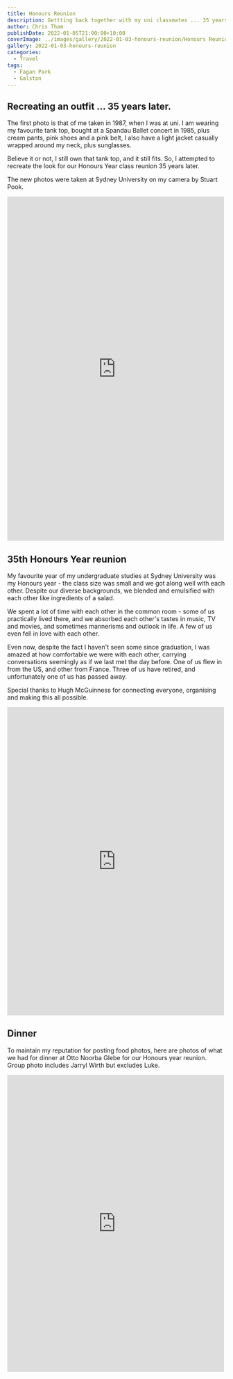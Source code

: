 ```yaml
---
title: Honours Reunion
description: Gettting back together with my uni classmates ... 35 years later.
author: Chris Tham
publishDate: 2022-01-05T21:00:00+10:00
coverImage: ../images/gallery/2022-01-03-honours-reunion/Honours Reunion (Stuart) (1).jpeg
gallery: 2022-01-03-honours-reunion
categories:
  - Travel
tags:
  - Fagan Park
  - Galston
---
```

## Recreating an outfit ... 35 years later.

The first photo is that of me taken in 1987, when I was at uni. I am wearing my favourite tank top, bought at a Spandau Ballet concert in 1985, plus cream pants, pink shoes and a pink belt, I also have a light jacket casually wrapped around my neck, plus sunglasses.

Believe it or not, I still own that tank top, and it still fits. So, I attempted to recreate the look for our Honours Year class reunion 35 years later.

The new photos were taken at Sydney University on my camera by Stuart Pook.

<iframe src="https://www.facebook.com/plugins/post.php?href=https%3A%2F%2Fwww.facebook.com%2Fchris1.tham%2Fposts%2Fpfbid0355oSDjnptvvv7fXE8zJaMoHyxiNLeZ1fLt1eUEeksP8VJNjGRBmdRHtFApQvNtswl&show_text=true&width=500" width="500" height="793" style="border:none;overflow:hidden" scrolling="no" frameborder="0" allowfullscreen="true" allow="autoplay; clipboard-write; encrypted-media; picture-in-picture; web-share"></iframe>

## 35th Honours Year reunion

My favourite year of my undergraduate studies at Sydney University was my Honours year - the class size was small and we got along well with each other. Despite our diverse backgrounds, we blended and emulsified with each other like ingredients of a salad.

We spent a lot of time with each other in the common room - some of us practically lived there, and we absorbed each other's tastes in music, TV and movies, and sometimes mannerisms and outlook in life. A few of us even fell in love with each other.

Even now, despite the fact I haven't seen some since graduation, I was amazed at how comfortable we were with each other, carrying conversations seemingly as if we last met the day before. One of us flew in from the US, and other from France. Three of us have retired, and unfortunately one of us has passed away.

Special thanks to Hugh McGuinness for connecting everyone, organising and making this all possible.

<iframe src="https://www.facebook.com/plugins/post.php?href=https%3A%2F%2Fwww.facebook.com%2Fchris1.tham%2Fposts%2Fpfbid02X7rHjFQktwHM87NcrgrzCi5FKsQ54edp7o5LQe6o41MEKbisb5xTbQeYwTpq54Q4l&show_text=true&width=500" width="500" height="710" style="border:none;overflow:hidden" scrolling="no" frameborder="0" allowfullscreen="true" allow="autoplay; clipboard-write; encrypted-media; picture-in-picture; web-share"></iframe>

## Dinner

To maintain my reputation for posting food photos, here are photos of what we had for dinner at Otto Noorba Glebe for our Honours year reunion. Group photo includes Jarryl Wirth but excludes Luke.

<iframe src="https://www.facebook.com/plugins/post.php?href=https%3A%2F%2Fwww.facebook.com%2Fchris1.tham%2Fposts%2Fpfbid02KX7hepF4944RVwyFxiaDvkNH6njQCTUXXwaUuJaJ4JmwZiWzpJjnLmwpwWaXETkDl&show_text=true&width=500" width="500" height="684" style="border:none;overflow:hidden" scrolling="no" frameborder="0" allowfullscreen="true" allow="autoplay; clipboard-write; encrypted-media; picture-in-picture; web-share"></iframe>
